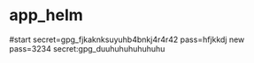 # app_helm
#start
secret=gpg_fjkaknksuyuhb4bnkj4r4r42
pass=hfjkkdj
new pass=3234
secret:gpg_duuhuhuhuhuhuhu
